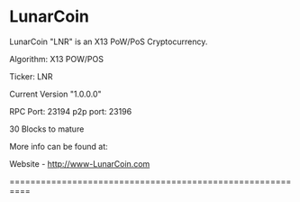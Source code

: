 LunarCoin
====

LunarCoin "LNR" is an X13 PoW/PoS Cryptocurrency.

Algorithm: X13 POW/POS

Ticker: LNR

Current Version "1.0.0.0"

RPC Port: 23194
p2p port: 23196

30 Blocks to mature


More info can be found at:

Website - http://www-LunarCoin.com


==========================================================


